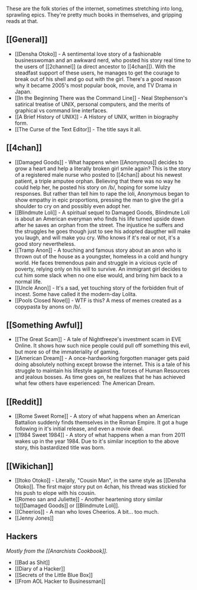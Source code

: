 These are the folk stories of the internet, sometimes stretching into long, sprawling epics. They're pretty much books in themselves, and gripping reads at that.

## [[General]]

* [[Densha Otoko]] - A sentimental love story of a fashionable businesswoman and an awkward nerd, who posted his story real time to the users of [[2channel]] (a direct ancestor to [[4chan]]). With the steadfast support of these users, he manages to get the courage to break out of his shell and go out with the girl. There's a good reason why it became 2005's most popular book, movie, and TV Drama in Japan.
* [[In the Beginning There was the Command Line]] - Neal Stephenson's satirical treatise of UNIX, personal computers, and the merits of graphical vs command line interfaces.
* [[A Brief History of UNIX]] - A History of UNIX, written in biography form.
* [[The Curse of the Text Editor]] - The title says it all.

## [[4chan]]

* [[Damaged Goods]] - What happens when [[Anonymous]] decides to grow a heart and help a literally broken girl smile again? This is the story of a registered male nurse who posted to [[4chan]] about his newest patient, a triple amputee orphan. Believing that there was no way he could help her, he posted his story on /b/, hoping for some lulzy responses. But rather than tell him to rape the loli, Anonymous began to show empathy in epic proportions, pressing the man to give the girl a shoulder to cry on and possibly even adopt her.
* [[Blindmute Loli]] - A spiritual sequel to Damaged Goods, Blindmute Loli is about an American everyman who finds his life turned upside down after he saves an orphan from the street. The injustice he suffers and the struggles he goes though just to see his adopted daugther will make you laugh, and will make you cry. Who knows if it's real or not, it's a good story nevertheless.
* [[Tramp Anon]] - A touching and famous story about an anon who is thrown out of the house as a youngster, homeless in a cold and hungry world. He faces tremendous pain and struggle in a vicious cycle of poverty, relying only on his will to survive. An immigrant girl decides to cut him some slack when no one else would, and bring him back to a normal life.
* [[Uncle Anon]] - It's a sad, yet touching story of the forbidden fruit of incest. Some have called it the modern-day Lolita.
* [[Pools Closed Novel]] - WTF is this? A mess of memes created as a copypasta by anons on /b/.

## [[Something Awful]]

* [[The Great Scam]] - A tale of Nightfreeze's investment scam in EVE Online. It shows how such nice people could pull off something this evil, but more so of the immateriality of gaming.
* [[American Dream]] - A once-hardworking forgotten manager gets paid doing absolutely nothing except browse the internet. This is a tale of his struggle to maintain his lifestyle against the forces of Human Resources  and jealous bosses. As time goes on, he realizes that he has achieved what few others have experienced: The American Dream.

## [[Reddit]]

* [[Rome Sweet Rome]] - A story of what happens when an American Battalion suddenly finds themselves in the Roman Empire. It got a huge following in it's initial release, and even a movie deal.
* [[1984 Sweet 1984]] - A story of what happens when a man from 2011 wakes up in the year 1984. Due to it's similar inception to the above story, this bastardized title was born.

## [[Wikichan]]

* [[Itoko Otoko]] - Literally, "Cousin Man", in the same style as [[Densha Otoko]]. The first major story put on 4chan, his thread was stickied for his push to elope with his cousin.
* [[Romeo san and Juliette]] - Another heartening story similar to[[Damaged Goods]] or [[Blindmute Loli]].
* [[Cheerios]] - A man who loves Cheerios. A bit... too much.
* [[Jenny Jones]]

## Hackers

_Mostly from the [[Anarchists Cookbook]]._

* [[Bad as Shit]]
* [[Diary of a Hacker]]
* [[Secrets of the Little Blue Box]]
* [[From AOL Hacker to Businessman]]